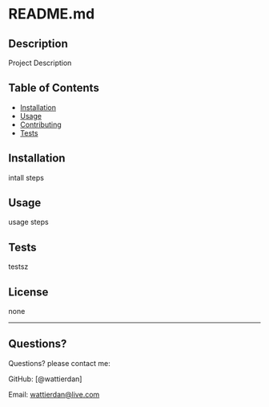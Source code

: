 # README.md
  
  ## Description 
  
  Project Description
  ## Table of Contents
  * [Installation](#installation)
  * [Usage](#usage)
  * [Contributing](#contributing)
  * [Tests](#tests)
  ## Installation
  
  intall steps
  ## Usage 
  
  
  usage steps
  
  ## Tests
  
  testsz
  
  ## License
  
  none
  
  ---
  
  ## Questions?
  Questions? please contact me:
 
  GitHub: [@wattierdan]
  
  Email: wattierdan@live.com
  